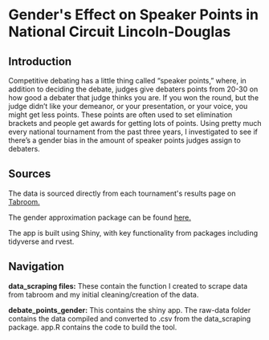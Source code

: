 # Gender's Effect on Speaker Points in National Circuit Lincoln-Douglas

## Introduction

Competitive debating has a little thing called “speaker points,” where, in addition to deciding the debate, judges give debaters points from 20-30 on how good a debater that judge thinks you are. If you won the round, but the judge didn’t like your demeanor, or your presentation, or your voice, you might get less points. These points are often used to set elimination brackets and people get awards for getting lots of points. Using pretty much every national tournament from the past three years, I investigated to see if there’s a gender bias in the amount of speaker points judges assign to debaters.

## Sources

The data is sourced directly from each tournament's results page on [Tabroom.](https://www.tabroom.com/index/index.mhtml)

The gender approximation package can be found [here.](https://github.com/ropensci/gender)

The app is built using Shiny, with key functionality from packages including tidyverse and rvest.

## Navigation

**data_scraping files:** These contain the function I created to scrape data from tabroom and my initial cleaning/creation of the data.

**debate_points_gender:** This contains the shiny app. The raw-data folder contains the data compiled and converted to .csv from the data_scraping package. app.R contains the code to build the tool.


